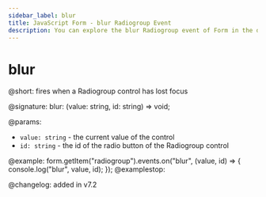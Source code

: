 ```yaml
---
sidebar_label: blur
title: JavaScript Form - blur Radiogroup Event 
description: You can explore the blur Radiogroup event of Form in the documentation of the DHTMLX JavaScript UI library. Browse developer guides and API reference, try out code examples and live demos, and download a free 30-day evaluation version of DHTMLX Suite 7.
---
```


# blur

@short: fires when a Radiogroup control has lost focus

@signature: blur: (value: string, id: string) => void;

@params:
- `value: string` - the current value of the control
- `id: string` - the id of the radio button of the Radiogroup control

@example:
form.getItem("radiogroup").events.on("blur", (value, id) => {
    console.log("blur", value, id);
});
@examplestop:

@changelog: added in v7.2
